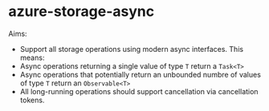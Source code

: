 azure-storage-async
===================

Aims:

- Support all storage operations using modern async interfaces. This means:
 - Async operations returning a single value of type `T` return a `Task<T>`
 - Async operations that potentially return an unbounded numbre of values of type `T` return an `Observable<T>`
- All long-running operations should support cancellation via cancellation tokens.
